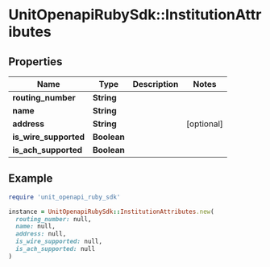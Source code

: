 # UnitOpenapiRubySdk::InstitutionAttributes

## Properties

| Name | Type | Description | Notes |
| ---- | ---- | ----------- | ----- |
| **routing_number** | **String** |  |  |
| **name** | **String** |  |  |
| **address** | **String** |  | [optional] |
| **is_wire_supported** | **Boolean** |  |  |
| **is_ach_supported** | **Boolean** |  |  |

## Example

```ruby
require 'unit_openapi_ruby_sdk'

instance = UnitOpenapiRubySdk::InstitutionAttributes.new(
  routing_number: null,
  name: null,
  address: null,
  is_wire_supported: null,
  is_ach_supported: null
)
```

